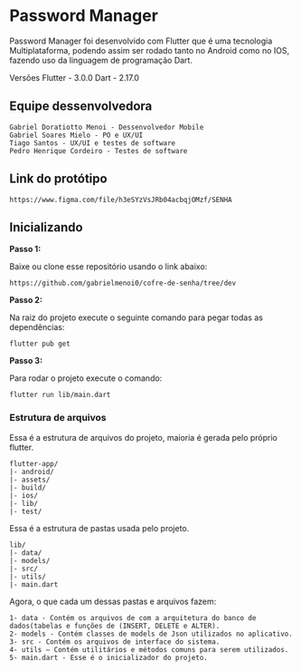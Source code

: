 # Password Manager

Password Manager foi desenvolvido com Flutter que é uma tecnologia Multiplataforma, podendo
assim ser rodado tanto no Android como no IOS, fazendo uso da linguagem de programação Dart.

Versões
Flutter - 3.0.0
Dart - 2.17.0

## Equipe dessenvolvedora

```
Gabriel Doratiotto Menoi - Dessenvolvedor Mobile
Gabriel Soares Mielo - PO e UX/UI 
Tiago Santos - UX/UI e testes de software
Pedro Henrique Cordeiro - Testes de software
```

## Link do protótipo

```
https://www.figma.com/file/h3eSYzVsJRb04acbqjOMzf/SENHA
```

## Inicializando

**Passo 1:**

Baixe ou clone esse repositório usando o link abaixo:  

```
https://github.com/gabrielmenoi0/cofre-de-senha/tree/dev
```

**Passo 2:**

Na raiz do projeto execute o seguinte comando para pegar todas as dependências:

```
flutter pub get
```

**Passo 3:**

Para rodar o projeto execute o comando:

```
flutter run lib/main.dart
```

### Estrutura de arquivos

Essa é a estrutura de arquivos do projeto, maioria é gerada pelo próprio flutter.

```
flutter-app/
|- android/
|- assets/
|- build/
|- ios/
|- lib/
|- test/
```

Essa é a estrutura de pastas usada pelo projeto.

```
lib/
|- data/
|- models/
|- src/
|- utils/
|- main.dart
```

Agora, o que cada um dessas pastas e arquivos fazem:

```
1- data - Contém os arquivos de com a arquitetura do banco de dados(tabelas e funções de (INSERT, DELETE e ALTER).
2- models - Contém classes de models de Json utilizados no aplicativo.
3- src - Contém os arquivos de interface do sistema.
4- utils — Contém utilitários e métodos comuns para serem utilizados.
5- main.dart - Esse é o inicializador do projeto.
```

